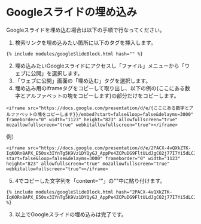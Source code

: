# Googleスライドの埋め込み
Googleスライドを埋め込む場合は以下の手順で行なってください。

1. 検索リンクを埋め込みたい箇所に以下のタグを挿入します。

```
{% include modules/googleSlideBlock.html hash="" %}
```
2. 埋め込みたいGoogleスライドにアクセスし「ファイル」メニューから「ウェブに公開」を選択します。
3. 「ウェブに公開」画面の「埋め込む」タグを選択します。
4. 埋め込み用のiframeタグをコピーして取り出し、以下の例の{ここにある数字とアルファベットの塊をコピーします}の部分だけをコピーします。

```
<iframe src="https://docs.google.com/presentation/d/e/{ここにある数字とアルファベットの塊をコピーします}}/embed?start=false&loop=false&delayms=3000" frameborder="0" width="1123" height="823" allowfullscreen="true" mozallowfullscreen="true" webkitallowfullscreen="true"></iframe>
````

例）
```
<iframe src="https://docs.google.com/presentation/d/e/2PACX-4vQXkZTK-IqKORn8APX_E50sx3IYnTg5K9Vz1DYQyGJ_AppPe4ZCPuDG9FltULdJgCO2j77I7Yi5dLCJ/embed?start=false&loop=false&delayms=3000" frameborder="0" width="1123" height="823" allowfullscreen="true" mozallowfullscreen="true" webkitallowfullscreen="true"></iframe>
```

5. 4でコピーした文字列を「content=""」の""中に貼り付けます。

```
{% include modules/googleSlideBlock.html hash="2PACX-4vQXkZTK-IqKORn8APX_E50sx3IYnTg5K9Vz1DYQyGJ_AppPe4ZCPuDG9FltULdJgCO2j77I7Yi5dLCJ" %}
```

3. 以上でGoogleスライドの埋め込みは完了です。
